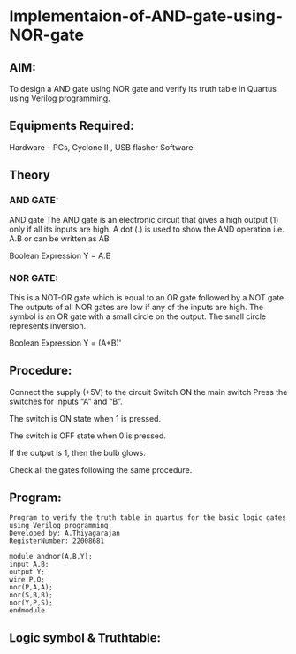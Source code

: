 # Implementaion-of-AND-gate-using-NOR-gate
## AIM:
To design a AND gate using NOR gate and verify its truth table in Quartus using Verilog programming.

## Equipments Required:
Hardware – PCs, Cyclone II , USB flasher Software.
## Theory
### AND GATE: 
AND gate The AND gate is an electronic circuit that gives a high output (1) only if all its inputs are high. A dot (.) is used to show the AND operation i.e. A.B or can be written as AB

Boolean Expression Y = A.B

### NOR GATE:
This is a NOT-OR gate which is equal to an OR gate followed by a NOT gate. The outputs of all NOR gates are low if any of the inputs are high. The symbol is an OR gate with a small circle on the output. The small circle represents inversion.

Boolean Expression Y = (A+B)'

## Procedure:
Connect the supply (+5V) to the circuit Switch ON the main switch Press the switches for inputs “A” and “B”. 

The switch is ON state when 1 is pressed. 

The switch is OFF state when 0 is pressed. 

If the output is 1, then the bulb glows. 

Check all the gates following the same procedure.

## Program:
```
Program to verify the truth table in quartus for the basic logic gates using Verilog programming.
Developed by: A.Thiyagarajan
RegisterNumber: 22008681

module andnor(A,B,Y);
input A,B;
output Y;
wire P,Q;
nor(P,A,A);
nor(S,B,B);
nor(Y,P,S);
endmodule
```
## Logic symbol & Truthtable:







